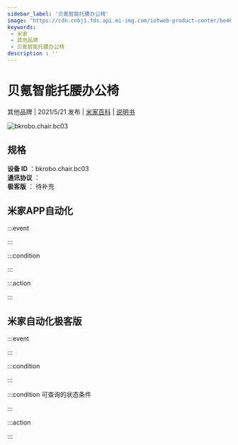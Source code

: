 ```yaml
---
sidebar_label: '贝氪智能托腰办公椅'
image: 'https://cdn.cnbj1.fds.api.mi-img.com/iotweb-product-center/be468c0fbea530b3cbb5ca1216ce1033_微信图片_20210304110701.png?GalaxyAccessKeyId=AKVGLQWBOVIRQ3XLEW&Expires=9223372036854775807&Signature=HcT94yDxZTBU6CHkdaRjc+Qx+Us='
keywords: 
 - 米家
 - 其他品牌
 - 贝氪智能托腰办公椅
description : ''
---
```

# 贝氪智能托腰办公椅

其他品牌 | 2021/5/21 发布 | [米家百科](https://home.mi.com/webapp/content/baike/product/index.html?model=bkrobo.chair.bc03) | [说明书](https://home.mi.com/views/introduction.html?model=bkrobo.chair.bc03&region=cn)

![bkrobo.chair.bc03](https://cdn.cnbj1.fds.api.mi-img.com/iotweb-product-center/be468c0fbea530b3cbb5ca1216ce1033_微信图片_20210304110701.png?GalaxyAccessKeyId=AKVGLQWBOVIRQ3XLEW&Expires=9223372036854775807&Signature=HcT94yDxZTBU6CHkdaRjc+Qx+Us=)

## 规格  
> 
**设备 ID** ：bkrobo.chair.bc03  
**通讯协议** ：  
**极客版**  ： 待补充 


## 米家APP自动化  

:::event  

:::

:::condition  

:::

:::action   

:::

## 米家自动化极客版  

:::event  

:::

:::condition  

:::

:::condition 可查询的状态条件  

:::

:::action  

:::

        
